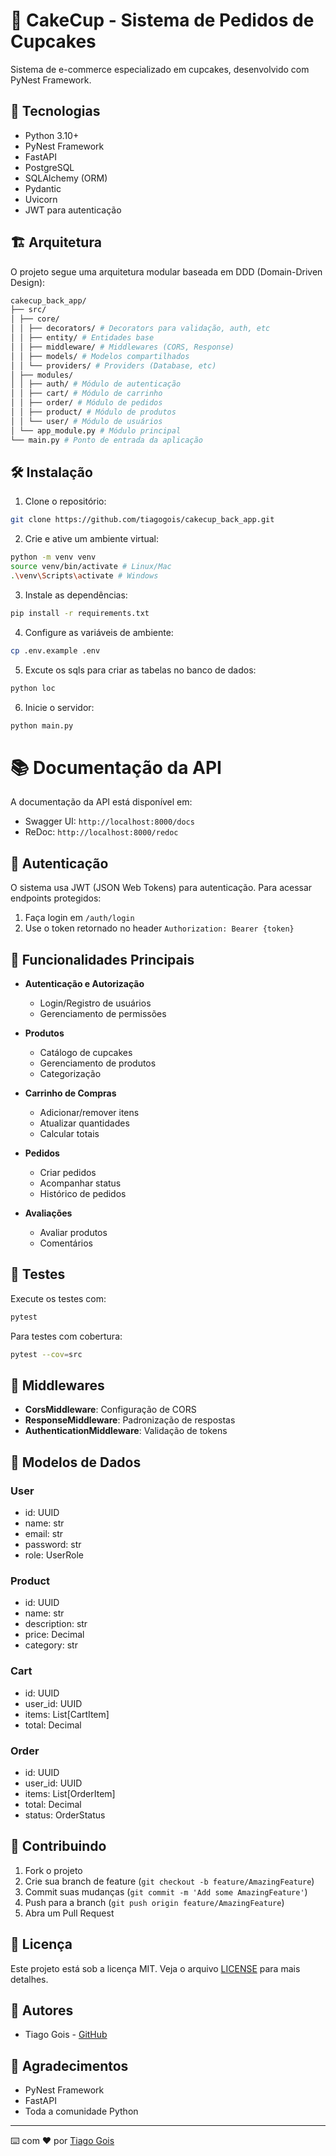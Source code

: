 # 🧁 CakeCup - Sistema de Pedidos de Cupcakes

Sistema de e-commerce especializado em cupcakes, desenvolvido com PyNest Framework.

## 🚀 Tecnologias

- Python 3.10+
- PyNest Framework
- FastAPI
- PostgreSQL
- SQLAlchemy (ORM)
- Pydantic
- Uvicorn
- JWT para autenticação

## 🏗️ Arquitetura

O projeto segue uma arquitetura modular baseada em DDD (Domain-Driven Design):
```bash
cakecup_back_app/
├── src/
│ ├── core/
│ │ ├── decorators/ # Decorators para validação, auth, etc
│ │ ├── entity/ # Entidades base
│ │ ├── middleware/ # Middlewares (CORS, Response)
│ │ ├── models/ # Modelos compartilhados
│ │ └── providers/ # Providers (Database, etc)
│ ├── modules/
│ │ ├── auth/ # Módulo de autenticação
│ │ ├── cart/ # Módulo de carrinho
│ │ ├── order/ # Módulo de pedidos
│ │ ├── product/ # Módulo de produtos
│ │ └── user/ # Módulo de usuários
│ └── app_module.py # Módulo principal
└── main.py # Ponto de entrada da aplicação
```

## 🛠️ Instalação

1. Clone o repositório:
```bash
git clone https://github.com/tiagogois/cakecup_back_app.git
```

2. Crie e ative um ambiente virtual:
```bash
python -m venv venv
source venv/bin/activate # Linux/Mac
.\venv\Scripts\activate # Windows
```

3. Instale as dependências:
```bash
pip install -r requirements.txt
```

4. Configure as variáveis de ambiente:
```bash
cp .env.example .env
```

5. Excute os sqls para criar as tabelas no banco de dados:
```bash
python loc
```

6. Inicie o servidor:
```bash
python main.py
```

# 📚 Documentação da API

A documentação da API está disponível em:
- Swagger UI: `http://localhost:8000/docs`
- ReDoc: `http://localhost:8000/redoc`

## 🔑 Autenticação

O sistema usa JWT (JSON Web Tokens) para autenticação. Para acessar endpoints protegidos:

1. Faça login em `/auth/login`
2. Use o token retornado no header `Authorization: Bearer {token}`

## 🛒 Funcionalidades Principais

- **Autenticação e Autorização**
  - Login/Registro de usuários
  - Gerenciamento de permissões

- **Produtos**
  - Catálogo de cupcakes
  - Gerenciamento de produtos
  - Categorização

- **Carrinho de Compras**
  - Adicionar/remover itens
  - Atualizar quantidades
  - Calcular totais

- **Pedidos**
  - Criar pedidos
  - Acompanhar status
  - Histórico de pedidos

- **Avaliações**
  - Avaliar produtos
  - Comentários

## 🧪 Testes

Execute os testes com:
```bash
pytest
```

Para testes com cobertura:
```bash
pytest --cov=src
```

## 🔄 Middlewares

- **CorsMiddleware**: Configuração de CORS
- **ResponseMiddleware**: Padronização de respostas
- **AuthenticationMiddleware**: Validação de tokens

## 📝 Modelos de Dados

### User
- id: UUID
- name: str
- email: str
- password: str
- role: UserRole

### Product
- id: UUID
- name: str
- description: str
- price: Decimal
- category: str

### Cart
- id: UUID
- user_id: UUID
- items: List[CartItem]
- total: Decimal

### Order
- id: UUID
- user_id: UUID
- items: List[OrderItem]
- total: Decimal
- status: OrderStatus

## 🤝 Contribuindo

1. Fork o projeto
2. Crie sua branch de feature (`git checkout -b feature/AmazingFeature`)
3. Commit suas mudanças (`git commit -m 'Add some AmazingFeature'`)
4. Push para a branch (`git push origin feature/AmazingFeature`)
5. Abra um Pull Request

## 📄 Licença

Este projeto está sob a licença MIT. Veja o arquivo [LICENSE](LICENSE) para mais detalhes.

## 👥 Autores

- Tiago Gois - [GitHub](https://github.com/goistsg)

## 🙏 Agradecimentos

- PyNest Framework
- FastAPI
- Toda a comunidade Python

---

⌨️ com ❤️ por [Tiago Gois](https://github.com/goistsg)
